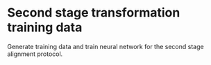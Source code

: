 # Second stage transformation training data

Generate training data and train neural network for the second stage alignment protocol. 
